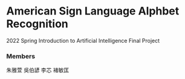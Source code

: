 # American Sign Language Alphbet Recognition 
2022 Spring Introduction to Artificial Intelligence Final Project

### Members
朱雅萱
吳伯諺
李芯
褚敏匡

